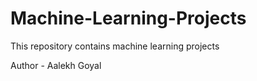# Machine-Learning-Projects
This repository contains machine learning projects

Author - Aalekh Goyal
